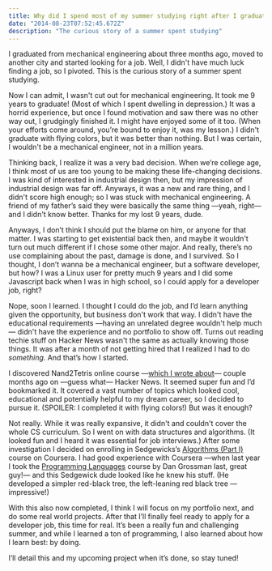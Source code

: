```yaml
---
title: Why did I spend most of my summer studying right after I graduated?
date: "2014-08-23T07:52:45.672Z"
description: "The curious story of a summer spent studying"
---
```


I graduated from mechanical engineering about three months ago, moved to another city and started looking for a job. Well, I didn't have much luck finding a job, so I pivoted. This is the curious story of a summer spent studying.

Now I can admit, I wasn't cut out for mechanical engineering. It took me 9 years to graduate! (Most of which I spent dwelling in depression.) It was a horrid experience, but once I found motivation and saw there was no other way out, I grudgingly finished it. I might have enjoyed some of it too. (When your efforts come around, you’re bound to enjoy it, was my lesson.) I didn't graduate with flying colors, but it was better than nothing. But I was certain, I wouldn't be a mechanical engineer, not in a million years.

Thinking back, I realize it was a very bad decision. When we’re college age, I think most of us are too young to be making these life-changing decisions. I was kind of interested in industrial design then, but my impression of industrial design was far off. Anyways, it was a new and rare thing, and I didn't score high enough; so I was stuck with mechanical engineering. A friend of my father’s said they were basically the same thing —yeah, right— and I didn't know better. Thanks for my lost 9 years, dude.

Anyways, I don’t think I should put the blame on him, or anyone for that matter. I was starting to get existential back then, and maybe it wouldn't turn out much different if I chose some other major. And really, there’s no use complaining about the past, damage is done, and I survived. So I thought, I don’t wanna be a mechanical engineer, but a software developer, but how? I was a Linux user for pretty much 9 years and I did some Javascript back when I was in high school, so I could apply for a developer job, right?

Nope, soon I learned. I thought I could do the job, and I’d learn anything given the opportunity, but business don't work that way. I didn't have the educational requirements —having an unrelated degree wouldn't help much— didn't have the experience and no portfolio to show off. Turns out reading techie stuff on Hacker News wasn't the same as actually knowing those things. It was after a month of not getting hired that I realized I had to do _something_. And that’s how I started.

I discovered Nand2Tetris online course —[which I wrote about](/what-i-learned-from-nand2tetris)— couple months ago on —guess what— Hacker News. It seemed super fun and I’d bookmarked it. It covered a vast number of topics which looked cool, educational and potentially helpful to my dream career, so I decided to pursue it. (SPOILER: I completed it with flying colors!) But was it enough?

Not really. While it was really expansive, it didn't and couldn't cover the whole CS curriculum. So I went on with data structures and algorithms. (It looked fun and I heard it was essential for job interviews.) After some investigation I decided on enrolling in Sedgewicks’s [Algorithms (Part I)](https://www.coursera.org/course/algs4partI) course on Coursera. I had good experience with Coursera —when last year I took the [Programming Languages](https://www.coursera.org/course/proglang) course by Dan Grossman last, great guy!— and this Sedgewick dude looked like he knew his stuff. (He developed a simpler red-black tree, the left-leaning red black tree —impressive!)

With this also now completed, I think I will focus on my portfolio next, and do some real world projects. After that I’ll finally feel ready to apply for a developer job, this time for real. It’s been a really fun and challenging summer, and while I learned a ton of programming, I also learned about how I learn best: by doing.

I’ll detail this and my upcoming project when it’s done, so stay tuned!
